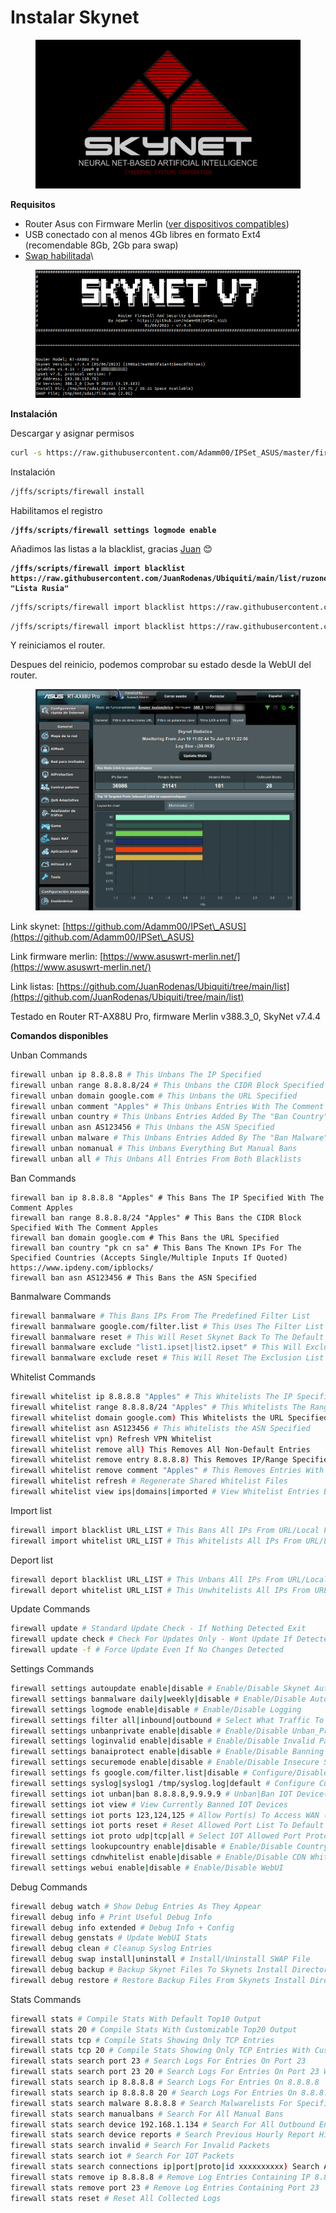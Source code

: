 # Instalar Skynet

<figure><img src="../.gitbook/assets/image (1).png" alt=""><figcaption></figcaption></figure>

**Requisitos**

* Router Asus con Firmware Merlin ([ver dispositivos compatibles](https://github.com/RMerl/asuswrt-merlin.ng/wiki/Supported-Devices))
* USB conectado con al menos 4Gb libres en formato Ext4 (recomendable 8Gb, 2Gb para swap)
* [Swap habilitada](habilitar-swap.md)\


<figure><img src="../.gitbook/assets/image.png" alt=""><figcaption></figcaption></figure>

**Instalación**

Descargar y asignar permisos

```sh
curl -s https://raw.githubusercontent.com/Adamm00/IPSet_ASUS/master/firewall.sh -o /jffs/scripts/firewall && chmod a+x /jffs/scripts/firewall
```

Instalación

```sh
/jffs/scripts/firewall install
```

Habilitamos el registro

<pre class="language-sh"><code class="lang-sh"><strong>/jffs/scripts/firewall settings logmode enable
</strong></code></pre>

Añadimos las listas a la blacklist, gracias [Juan](https://github.com/JuanRodenas) 😊

<pre class="language-sh"><code class="lang-sh"><strong>/jffs/scripts/firewall import blacklist https://raw.githubusercontent.com/JuanRodenas/Ubiquiti/main/list/ruzone.raw "Lista Rusia"
</strong></code></pre>

```sh
/jffs/scripts/firewall import blacklist https://raw.githubusercontent.com/JuanRodenas/Ubiquiti/main/list/cnzone.raw "Lista China"
```

```sh
/jffs/scripts/firewall import blacklist https://raw.githubusercontent.com/JuanRodenas/Ubiquiti/main/list/secureip.raw "Lista IPs Seguras"
```

Y reiniciamos el router.

Despues del reinicio, podemos comprobar su estado desde la WebUI del router.

<figure><img src="../.gitbook/assets/image (10).png" alt=""><figcaption></figcaption></figure>

Link skynet: [https://github.com/Adamm00/IPSet\_ASUS](https://github.com/Adamm00/IPSet\_ASUS)

Link firmware merlin: [https://www.asuswrt-merlin.net/](https://www.asuswrt-merlin.net/)

Link listas: [https://github.com/JuanRodenas/Ubiquiti/tree/main/list](https://github.com/JuanRodenas/Ubiquiti/tree/main/list)



Testado en Router RT-AX88U Pro, firmware Merlin v388.3\_0, SkyNet v7.4.4





**Comandos disponibles**

Unban Commands

```sh
firewall unban ip 8.8.8.8 # This Unbans The IP Specified
firewall unban range 8.8.8.8/24 # This Unbans the CIDR Block Specified
firewall unban domain google.com # This Unbans the URL Specified
firewall unban comment "Apples" # This Unbans Entries With The Comment Apples
firewall unban country # This Unbans Entries Added By The "Ban Country" Feature
firewall unban asn AS123456 # This Unbans the ASN Specified
firewall unban malware # This Unbans Entries Added By The "Ban Malware" Feature
firewall unban nomanual # This Unbans Everything But Manual Bans
firewall unban all # This Unbans All Entries From Both Blacklists
```



Ban Commands

```
firewall ban ip 8.8.8.8 "Apples" # This Bans The IP Specified With The Comment Apples
firewall ban range 8.8.8.8/24 "Apples" # This Bans the CIDR Block Specified With The Comment Apples
firewall ban domain google.com # This Bans the URL Specified
firewall ban country "pk cn sa" # This Bans The Known IPs For The Specified Countries (Accepts Single/Multiple Inputs If Quoted) https://www.ipdeny.com/ipblocks/
firewall ban asn AS123456 # This Bans the ASN Specified
```



Banmalware Commands

```sh
firewall banmalware # This Bans IPs From The Predefined Filter List
firewall banmalware google.com/filter.list # This Uses The Filter List From The Specified URL
firewall banmalware reset # This Will Reset Skynet Back To The Default Filter URL
firewall banmalware exclude "list1.ipset|list2.ipset" # This Will Exclude Lists Matching The Names "list1.ipset list2.ipset" From The Current Filter (Quotes And Pipes Are Nessessary For Seperating Multiple Entries!)
firewall banmalware exclude reset # This Will Reset The Exclusion List
```



Whitelist Commands

```sh
firewall whitelist ip 8.8.8.8 "Apples" # This Whitelists The IP Specified With The Comment Apples
firewall whitelist range 8.8.8.8/24 "Apples" # This Whitelists The Range Specified With The Comment Apples
firewall whitelist domain google.com) This Whitelists the URL Specified
firewall whitelist asn AS123456 # This Whitelists the ASN Specified
firewall whitelist vpn) Refresh VPN Whitelist
firewall whitelist remove all) This Removes All Non-Default Entries
firewall whitelist remove entry 8.8.8.8) This Removes IP/Range Specified
firewall whitelist remove comment "Apples" # This Removes Entries With The Comment Apples
firewall whitelist refresh # Regenerate Shared Whitelist Files
firewall whitelist view ips|domains|imported # View Whitelist Entries Based On Category (Leave Blank For All)
```



Import list

```sh
firewall import blacklist URL_LIST # This Bans All IPs From URL/Local File With The Comment Apples
firewall import whitelist URL_LIST # This Whitelists All IPs From URL/Local File With The Comment Apples
```



Deport list

```sh
firewall deport blacklist URL_LIST # This Unbans All IPs From URL/Local File
firewall deport whitelist URL_LIST # This Unwhitelists All IPs From URL/Local File
```



Update Commands

```sh
firewall update # Standard Update Check - If Nothing Detected Exit
firewall update check # Check For Updates Only - Wont Update If Detected
firewall update -f # Force Update Even If No Changes Detected
```



Settings Commands

```sh
firewall settings autoupdate enable|disable # Enable/Disable Skynet Autoupdating
firewall settings banmalware daily|weekly|disable # Enable/Disable Automatic Malware List Updating
firewall settings logmode enable|disable # Enable/Disable Logging
firewall settings filter all|inbound|outbound # Select What Traffic To Filter
firewall settings unbanprivate enable|disable # Enable/Disable Unban_PrivateIP Function
firewall settings loginvalid enable|disable # Enable/Disable Invalid Packet Logging
firewall settings banaiprotect enable|disable # Enable/Disable Banning IPs Flagged By AiProtect
firewall settings securemode enable|disable # Enable/Disable Insecure Settings Being Applied In WebUI
firewall settings fs google.com/filter.list|disable # Configure/Disable Fast Malware List Switching
firewall settings syslog|syslog1 /tmp/syslog.log|default # Configure Custom Syslog/Syslog-1 Location
firewall settings iot unban|ban 8.8.8.8,9.9.9.9 # Unban|Ban IOT Device(s) (or CIDR) From Accessing WAN (Allow NTP / Remote Access Via OpenVPN Only) (Use Comma As Separator)
firewall settings iot view # View Currently Banned IOT Devices
firewall settings iot ports 123,124,125 # Allow Port(s) To Access WAN (Use Comma As Separator)
firewall settings iot ports reset # Reset Allowed Port List To Default
firewall settings iot proto udp|tcp|all # Select IOT Allowed Port Protocol
firewall settings lookupcountry enable|disable # Enable/Disable Country Lookup For Stat Data
firewall settings cdnwhitelist enable|disable # Enable/Disable CDN Whitelisting
firewall settings webui enable|disable # Enable/Disable WebUI
```



Debug Commands

```sh
firewall debug watch # Show Debug Entries As They Appear
firewall debug info # Print Useful Debug Info
firewall debug info extended # Debug Info + Config
firewall debug genstats # Update WebUI Stats
firewall debug clean # Cleanup Syslog Entries
firewall debug swap install|uninstall # Install/Uninstall SWAP File
firewall debug backup # Backup Skynet Files To Skynets Install Directory With The Name "Skynet-Backup.tar.gz"
firewall debug restore # Restore Backup Files From Skynets Install Directory With The Name "Skynet-Backup.tar.gz"
```



Stats Commands

```sh
firewall stats # Compile Stats With Default Top10 Output
firewall stats 20 # Compile Stats With Customizable Top20 Output
firewall stats tcp # Compile Stats Showing Only TCP Entries
firewall stats tcp 20 # Compile Stats Showing Only TCP Entries With Customizable Top20 Output
firewall stats search port 23 # Search Logs For Entries On Port 23
firewall stats search port 23 20 # Search Logs For Entries On Port 23 With Customizable Top20 Output
firewall stats search ip 8.8.8.8 # Search Logs For Entries On 8.8.8.8
firewall stats search ip 8.8.8.8 20 # Search Logs For Entries On 8.8.8.8 With Customizable Top20 Output
firewall stats search malware 8.8.8.8 # Search Malwarelists For Specified IP
firewall stats search manualbans # Search For All Manual Bans
firewall stats search device 192.168.1.134 # Search For All Outbound Entries From Local Device 192.168.1.134
firewall stats search device reports # Search Previous Hourly Report History
firewall stats search invalid # Search For Invalid Packets
firewall stats search iot # Search For IOT Packets
firewall stats search connections ip|port|proto|id xxxxxxxxxx) Search Active Connections
firewall stats remove ip 8.8.8.8 # Remove Log Entries Containing IP 8.8.8.8
firewall stats remove port 23 # Remove Log Entries Containing Port 23
firewall stats reset # Reset All Collected Logs
```
